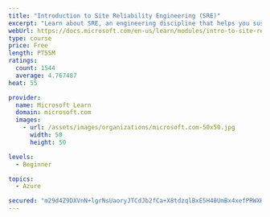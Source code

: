 ```yaml
---
title: "Introduction to Site Reliability Engineering (SRE)"
excerpt: "Learn about SRE, an engineering discipline that helps you sustainably achieve the appropriate level of reliability in your systems, services, and products."
webUrl: https://docs.microsoft.com/en-us/learn/modules/intro-to-site-reliability-engineering/
type: course
price: Free
length: PT55M
ratings:
  count: 1544
  average: 4.767487
heat: 55

provider:
  name: Microsoft Learn
  domain: microsoft.com
  images:
    - url: /assets/images/organizations/microsoft.com-50x50.jpg
      width: 50
      height: 50

levels:
  - Beginner

topics:
  - Azure

secured: "m29d4Z9DXVnN+lgrNsUaoryJTCdJb2fCa+X8tdzqlBxE5H40UmBx4xefPRWXHwus9Dt6y+96Z8S2iVJpFcP4vdwj243IDZhSOomS1t/dx4E8DGrMZE7HaL8ZLQ3apYfWzeHtIRuyXLOX3bMHjxoshqVogTHY45nvyvfoHnEkjwvnheLgdHR2qYYEacEDO8FpzUjt+niGUUocBN04V3z8qILy8Yuty6BmoasoDeT571p5rczpMNBaOYD5X6INQClPVccxJ8oxJQkmmmxCZcDJdHO6LvE4+P1iwII7A60HgB9PIuZesPqcjUdpdAbJw0/rLbgpapyNIArulqoOLg3k70BX853A/+VJpvplV476O6yDwD1HxQddgJrT/FtCu45+DVLUbsGPZVswx0jD+Fld+pMtSRq7kEsWjn8FBBRkNbo=;pJCSd+NxFi1icwOSVS3PpA=="
---
```



